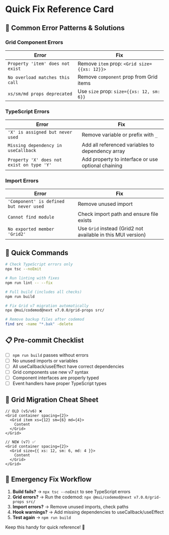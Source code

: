# Quick Fix Reference Card

## 🚨 Common Error Patterns & Solutions

### Grid Component Errors

| Error | Fix |
|-------|-----|
| `Property 'item' does not exist` | Remove `item` prop: `<Grid size={{xs: 12}}>` |
| `No overload matches this call` | Remove `component` prop from Grid items |
| `xs/sm/md props deprecated` | Use `size` prop: `size={{xs: 12, sm: 6}}` |

### TypeScript Errors

| Error | Fix |
|-------|-----|
| `'X' is assigned but never used` | Remove variable or prefix with `_` |
| `Missing dependency in useCallback` | Add all referenced variables to dependency array |
| `Property 'X' does not exist on type 'Y'` | Add property to interface or use optional chaining |

### Import Errors

| Error | Fix |
|-------|-----|
| `'Component' is defined but never used` | Remove unused import |
| `Cannot find module` | Check import path and ensure file exists |
| `No exported member 'Grid2'` | Use `Grid` instead (Grid2 not available in this MUI version) |

## 🔧 Quick Commands

```bash
# Check TypeScript errors only
npx tsc --noEmit

# Run linting with fixes
npm run lint -- --fix

# Full build (includes all checks)
npm run build

# Fix Grid v7 migration automatically
npx @mui/codemod@next v7.0.0/grid-props src/

# Remove backup files after codemod
find src -name "*.bak" -delete
```

## 📋 Pre-commit Checklist

- [ ] `npm run build` passes without errors
- [ ] No unused imports or variables
- [ ] All useCallback/useEffect have correct dependencies
- [ ] Grid components use new v7 syntax
- [ ] Component interfaces are properly typed
- [ ] Event handlers have proper TypeScript types

## 🎯 Grid Migration Cheat Sheet

```tsx
// OLD (v5/v6) ❌
<Grid container spacing={2}>
  <Grid item xs={12} sm={6} md={4}>
    Content
  </Grid>
</Grid>

// NEW (v7) ✅  
<Grid container spacing={2}>
  <Grid size={{ xs: 12, sm: 6, md: 4 }}>
    Content
  </Grid>
</Grid>
```

## 🚀 Emergency Fix Workflow

1. **Build fails?** → `npx tsc --noEmit` to see TypeScript errors
2. **Grid errors?** → Run the codemod: `npx @mui/codemod@next v7.0.0/grid-props src/`
3. **Import errors?** → Remove unused imports, check paths
4. **Hook warnings?** → Add missing dependencies to useCallback/useEffect
5. **Test again** → `npm run build`

Keep this handy for quick reference! 🔖
